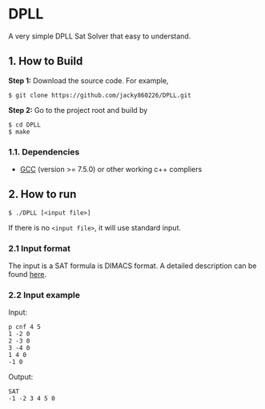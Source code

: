 # DPLL
A very simple DPLL Sat Solver that easy to understand.


## 1. How to Build
**Step 1:** Download the source code. For example,
~~~
$ git clone https://github.com/jacky860226/DPLL.git
~~~

**Step 2:** Go to the project root and build by
~~~
$ cd DPLL
$ make
~~~

### 1.1. Dependencies

* [GCC](https://gcc.gnu.org/) (version >= 7.5.0) or other working c++ compliers

## 2. How to run

~~~
$ ./DPLL [<input file>]
~~~

If there is no `<input file>`, it will use standard input.

### 2.1 Input format
The input is a SAT formula is DIMACS format. A detailed description can be found [here](http://www.satcompetition.org/2009/format-benchmarks2009.html).

### 2.2 Input example

Input:
```
p cnf 4 5
1 -2 0
2 -3 0
3 -4 0
1 4 0
-1 0
```

Output:
```
SAT
-1 -2 3 4 5 0
```